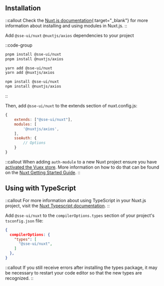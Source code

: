 ## Installation

::callout
Check the [Nuxt.js documentation](https://v2.nuxt.com/docs/configuration-glossary/configuration-modules/){:target="\_blank"} for more information about installing and using modules in Nuxt.js.
::

Add `@sse-ui/nuxt` `@nuxtjs/axios` dependencies to your project

::code-group

```bash [pnpm]
pnpm install @sse-ui/nuxt
pnpm install @nuxtjs/axios
```

```bash [yarn]
yarn add @sse-ui/nuxt
yarn add @nuxtjs/axios
```

```bash [npm]
npm install @sse-ui/nuxt
npm install @nuxtjs/axios
```

::

Then, add `@sse-ui/nuxt` to the extends section of nuxt.config.js:

```js [nuxt.config.js]
{
    extends: ["@sse-ui/nuxt"],
    modules: [
        '@nuxtjs/axios',
    ],
    sseAuth: {
        // Options
    }
}
```

::callout
When adding `auth-module` to a new Nuxt project ensure you have [activated the Vuex store](https://nuxtjs.org/docs/directory-structure/store#activate-the-store). More information on how to do that can be found on the [Nuxt Getting Started Guide](https://nuxtjs.org/docs/directory-structure/store).
::

## Using with TypeScript
::callout
For more information about using TypeScript in your Nuxt.js project, visit the [Nuxt Typescript documentation](https://typescript.nuxtjs.org/).
::

Add `@sse-ui/nuxt` to the `compilerOptions.types` section of your project's `tsconfig.json` file:

```json [tsconfig.json]
{
  compilerOptions: {
    "types": [
      "@sse-ui/nuxt",
    ]
  },
}
```

::callout
If you still receive errors after installing the types package, it may be necessary to restart your code editor so that the new types are recognized.
::